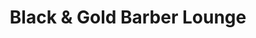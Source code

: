 ---
title: "Black & Gold Barber Lounge"
url: /daly-city/black-und-gold-barber-lounge/
shop: Friseur
---